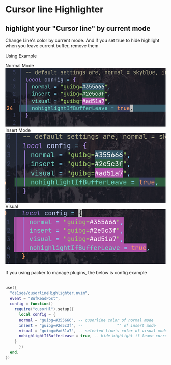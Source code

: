 # Cursor line Highlighter

## highlight your "Cursor line" by current mode

Change Line's color by current mode. And if you set true to hide highlight when
you leave current buffer, remove them

Using Example

Normal Mode
![Normal](./img/normal.png)
Insert Mode
![Insert](./img/insert.png)
Visual
![Viual](./img/visual.png)

If you using packer to manage plugins, the below is config example

```lua

use({
  "ds1sqe/cusorlineHighlighter.nvim",
  event = "BufReadPost",
  config = function()
    require("cusorHl").setup({
      local config = {
      normal = "guibg=#355666", -- cusorline color of normal mode
      insert = "guibg=#2e5c3f", --               "" of insert mode
      visual = "guibg=#ad51a7", -- selected line's color of visual mode
      nohighlightIfBufferLeave = true, -- hide highlight if leave current buffer
	}
      })
  end,
})


```
